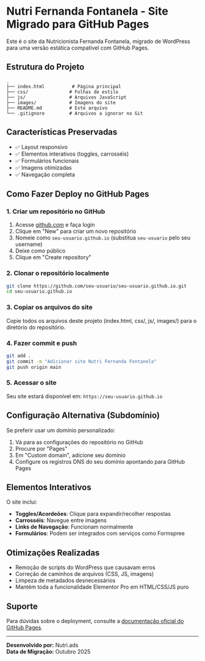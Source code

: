 # Nutri Fernanda Fontanela - Site Migrado para GitHub Pages

Este é o site da Nutricionista Fernanda Fontanela, migrado de WordPress para uma versão estática compatível com GitHub Pages.

## Estrutura do Projeto

```
.
├── index.html          # Página principal
├── css/               # Folhas de estilo
├── js/                # Arquivos JavaScript
├── images/            # Imagens do site
├── README.md          # Este arquivo
└── .gitignore         # Arquivos a ignorar no Git
```

## Características Preservadas

- ✅ Layout responsivo
- ✅ Elementos interativos (toggles, carrosséis)
- ✅ Formulários funcionais
- ✅ Imagens otimizadas
- ✅ Navegação completa

## Como Fazer Deploy no GitHub Pages

### 1. Criar um repositório no GitHub

1. Acesse [github.com](https://github.com) e faça login
2. Clique em "New" para criar um novo repositório
3. Nomeie como `seu-usuario.github.io` (substitua `seu-usuario` pelo seu username)
4. Deixe como público
5. Clique em "Create repository"

### 2. Clonar o repositório localmente

```bash
git clone https://github.com/seu-usuario/seu-usuario.github.io.git
cd seu-usuario.github.io
```

### 3. Copiar os arquivos do site

Copie todos os arquivos deste projeto (index.html, css/, js/, images/) para o diretório do repositório.

### 4. Fazer commit e push

```bash
git add .
git commit -m "Adicionar site Nutri Fernanda Fontanela"
git push origin main
```

### 5. Acessar o site

Seu site estará disponível em: `https://seu-usuario.github.io`

## Configuração Alternativa (Subdomínio)

Se preferir usar um domínio personalizado:

1. Vá para as configurações do repositório no GitHub
2. Procure por "Pages"
3. Em "Custom domain", adicione seu domínio
4. Configure os registros DNS do seu domínio apontando para GitHub Pages

## Elementos Interativos

O site inclui:

- **Toggles/Acordeões**: Clique para expandir/recolher respostas
- **Carrosséis**: Navegue entre imagens
- **Links de Navegação**: Funcionam normalmente
- **Formulários**: Podem ser integrados com serviços como Formspree

## Otimizações Realizadas

- Remoção de scripts do WordPress que causavam erros
- Correção de caminhos de arquivos (CSS, JS, imagens)
- Limpeza de metadados desnecessários
- Mantém toda a funcionalidade Elementor Pro em HTML/CSS/JS puro

## Suporte

Para dúvidas sobre o deployment, consulte a [documentação oficial do GitHub Pages](https://docs.github.com/en/pages).

---

**Desenvolvido por:** Nutri.ads  
**Data de Migração:** Outubro 2025
